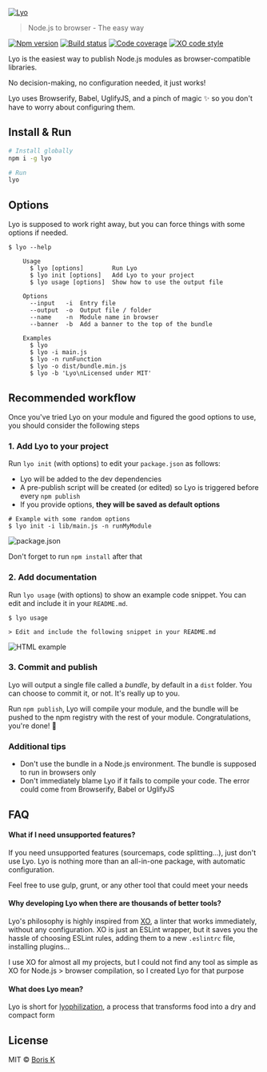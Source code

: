 [![Lyo](https://i.imgur.com/nt5bYNJ.png)](https://github.com/bokub/lyo/issues/1)

> Node.js to browser - The easy way

[![Npm version](https://runkit.io/bokub/npm-version/branches/master/lyo)](https://npmjs.com/package/lyo)
[![Build status](https://badgen.net/travis/bokub/lyo)](https://travis-ci.org/bokub/lyo)
[![Code coverage](https://badgen.net/codecov/c/github/bokub/lyo)](https://codecov.io/gh/bokub/lyo)
[![XO code style](https://badgen.net/badge/code%20style/XO/5ed9c7)](https://github.com/xojs/xo)

Lyo is the easiest way to publish Node.js modules as browser-compatible libraries.

No decision-making, no configuration needed, it just works!

Lyo uses Browserify, Babel, UglifyJS, and a pinch of magic ✨ so you don't have to worry about configuring them.

## Install & Run

```sh
# Install globally
npm i -g lyo

# Run
lyo
```

## Options

Lyo is supposed to work right away, but you can force things with some options if needed.

```
$ lyo --help

    Usage
      $ lyo [options]        Run Lyo
      $ lyo init [options]   Add Lyo to your project
      $ lyo usage [options]  Show how to use the output file 

    Options
      --input   -i  Entry file
      --output  -o  Output file / folder
      --name    -n  Module name in browser
      --banner  -b  Add a banner to the top of the bundle

    Examples
      $ lyo
      $ lyo -i main.js
      $ lyo -n runFunction
      $ lyo -o dist/bundle.min.js
      $ lyo -b 'Lyo\nLicensed under MIT'
```


## Recommended workflow

Once you've tried Lyo on your module and figured the good options to use, you should consider the following steps

### 1. Add Lyo to your project

Run `lyo init` (with options) to edit your `package.json` as follows:

- Lyo will be added to the dev dependencies
- A pre-publish script will be created (or edited) so Lyo is triggered before every `npm publish`
- If you provide options, **they will be saved as default options**

```
# Example with some random options
$ lyo init -i lib/main.js -n runMyModule
```
![package.json](https://i.imgur.com/yxBGqne.png)

Don't forget to run `npm install` after that

### 2. Add documentation

Run `lyo usage` (with options) to show an example code snippet. You can edit and include it in your `README.md`.

```
$ lyo usage

> Edit and include the following snippet in your README.md
```
![HTML example](https://i.imgur.com/xryNOT5.png)


### 3. Commit and publish

Lyo will output a single file called a _bundle_, by default in a `dist` folder. You can choose to commit it, or not.
It's really up to you.

Run `npm publish`, Lyo will compile your module, and the bundle will be pushed to the npm registry with the rest of your module.
Congratulations, you're done! 💪

### Additional tips

- Don't use the bundle in a Node.js environment. The bundle is supposed to run in browsers only
- Don't immediately blame Lyo if it fails to compile your code. The error could come from Browserify, Babel or UglifyJS


## FAQ

#### What if I need unsupported features?

If you need unsupported features (sourcemaps, code splitting...), just don't use Lyo. Lyo is nothing more than an
all-in-one package, with automatic configuration.

Feel free to use gulp, grunt, or any other tool that could meet your needs

#### Why developing Lyo when there are thousands of better tools?

Lyo's philosophy is highly inspired from [XO](https://github.com/xojs/xo), a linter that works immediately, without any
configuration. XO is just an ESLint wrapper, but it saves you the hassle of choosing ESLint rules, adding them to a
new `.eslintrc` file, installing plugins...

I use XO for almost all my projects, but I could not find any tool as simple as XO for Node.js > browser compilation, so
I created Lyo for that purpose
 
#### What does Lyo mean?

Lyo is short for [lyophilization](https://en.wiktionary.org/wiki/lyophilization), a process that transforms food
into a dry and compact form


## License

MIT © [Boris K](https://github.com/bokub)